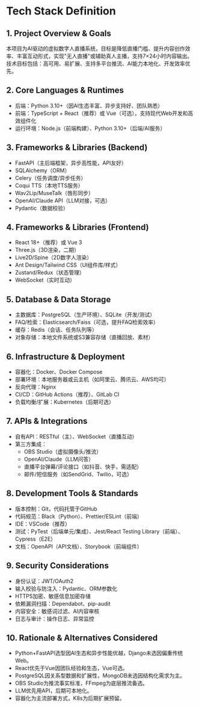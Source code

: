# Tech Stack Definition

## 1. Project Overview & Goals
本项目为AI驱动的虚拟数字人直播系统，目标是降低直播门槛、提升内容创作效率、丰富互动形式，实现"无人直播"或辅助真人主播，支持7×24小时内容输出。技术目标包括：高可用、易扩展、支持多平台推流、AI能力本地化、开发效率优先。

## 2. Core Languages & Runtimes
- 后端：Python 3.10+（因AI生态丰富、异步支持好、团队熟悉）
- 前端：TypeScript + React（推荐）或 Vue（可选），支持现代Web开发和高效组件化
- 运行环境：Node.js（前端构建）、Python 3.10+（后端/AI服务）

## 3. Frameworks & Libraries (Backend)
- FastAPI（主后端框架，异步高性能，API友好）
- SQLAlchemy（ORM）
- Celery（任务调度/异步任务）
- Coqui TTS（本地TTS服务）
- Wav2Lip/MuseTalk（唇形同步）
- OpenAI/Claude API（LLM对接，可选）
- Pydantic（数据校验）

## 4. Frameworks & Libraries (Frontend)
- React 18+（推荐）或 Vue 3
- Three.js（3D渲染，二期）
- Live2D/Spine（2D数字人渲染）
- Ant Design/Tailwind CSS（UI组件库/样式）
- Zustand/Redux（状态管理）
- WebSocket（实时互动）

## 5. Database & Data Storage
- 主数据库：PostgreSQL（生产环境）、SQLite（开发/测试）
- FAQ/检索：Elasticsearch/Faiss（可选，提升FAQ检索效率）
- 缓存：Redis（会话、任务队列等）
- 对象存储：本地文件系统或S3兼容存储（直播回放、素材）

## 6. Infrastructure & Deployment
- 容器化：Docker、Docker Compose
- 部署环境：本地服务器或云主机（如阿里云、腾讯云、AWS均可）
- 反向代理：Nginx
- CI/CD：GitHub Actions（推荐）、GitLab CI
- 负载均衡/扩展：Kubernetes（后期可选）

## 7. APIs & Integrations
- 自有API：RESTful（主）、WebSocket（直播互动）
- 第三方集成：
  - OBS Studio（虚拟摄像头/推流）
  - OpenAI/Claude（LLM问答）
  - 直播平台弹幕/评论接口（如抖音、快手，需适配）
  - 邮件/短信服务（如SendGrid、Twilio，可选）

## 8. Development Tools & Standards
- 版本控制：Git，代码托管于GitHub
- 代码规范：Black（Python）、Prettier/ESLint（前端）
- IDE：VSCode（推荐）
- 测试：PyTest（后端单元/集成）、Jest/React Testing Library（前端）、Cypress（E2E）
- 文档：OpenAPI（API文档）、Storybook（前端组件）

## 9. Security Considerations
- 身份认证：JWT/OAuth2
- 输入校验与防注入：Pydantic、ORM参数化
- HTTPS加密、敏感信息加密存储
- 依赖漏洞扫描：Dependabot、pip-audit
- 内容安全：敏感词过滤、AI内容审核
- 日志与审计：操作日志、异常监控

## 10. Rationale & Alternatives Considered
- Python+FastAPI选型因AI生态和异步性能优越，Django未选因偏重传统Web。
- React优先于Vue因团队经验和生态，Vue可选。
- PostgreSQL因关系型数据和扩展性，MongoDB未选因结构化需求为主。
- OBS Studio为推流事实标准，FFmpeg为底层推流备选。
- LLM优先用API，后期可本地化。
- 容器化为主流部署方式，K8s为后期扩展预留。 